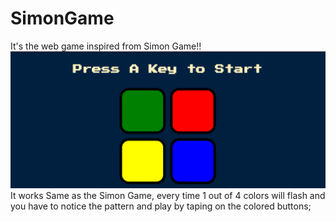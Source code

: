 # SimonGame
It's the web game inspired from Simon Game!! 
![alt text](image.png)
It works Same as the Simon Game, every time 1 out of 4 colors will flash and you have to notice the pattern and play by taping on the colored buttons;